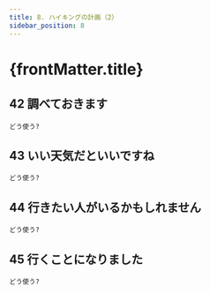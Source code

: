 ```yaml
---
title: 8. ハイキングの計画（2）
sidebar_position: 8
---
```


# {frontMatter.title}
## 42 調べ<span class="text--primary">ておきます</span>
`どう使う?`
## 43 いい天気だ<span class="text--primary">といいです</span>ね
`どう使う?`
## 44 行きたい人がいる<span class="text--primary">かもしれません</span>
`どう使う?`
## 45 行く<span class="text--primary">ことになりました</span>
`どう使う?`
